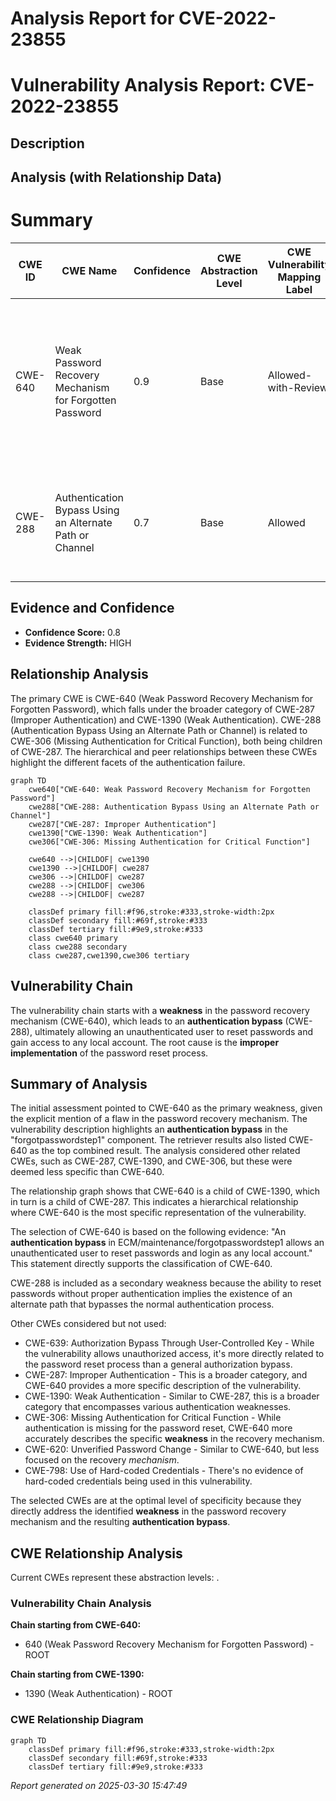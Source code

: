 # Analysis Report for CVE-2022-23855

# Vulnerability Analysis Report: CVE-2022-23855

## Description



## Analysis (with Relationship Data)

# Summary
| CWE ID | CWE Name | Confidence | CWE Abstraction Level | CWE Vulnerability Mapping Label | CWE-Vulnerability Mapping Notes |
|---|---|---|---|---|---|
| CWE-640 | Weak Password Recovery Mechanism for Forgotten Password | 0.9 | Base | Allowed-with-Review | Primary CWE. The vulnerability description explicitly states an **authentication bypass** in the "forgotpasswordstep1" component, allowing an unauthenticated user to reset passwords, indicating a flaw in the password recovery mechanism. |
| CWE-288 | Authentication Bypass Using an Alternate Path or Channel | 0.7 | Base | Allowed | Secondary CWE. The vulnerability allows an unauthenticated user to reset passwords, indicating the existence of an alternate path that bypasses the usual authentication process. |

## Evidence and Confidence

*   **Confidence Score:** 0.8
*   **Evidence Strength:** HIGH

## Relationship Analysis
The primary CWE is CWE-640 (Weak Password Recovery Mechanism for Forgotten Password), which falls under the broader category of CWE-287 (Improper Authentication) and CWE-1390 (Weak Authentication). CWE-288 (Authentication Bypass Using an Alternate Path or Channel) is related to CWE-306 (Missing Authentication for Critical Function), both being children of CWE-287. The hierarchical and peer relationships between these CWEs highlight the different facets of the authentication failure.

```mermaid
graph TD
    cwe640["CWE-640: Weak Password Recovery Mechanism for Forgotten Password"]
    cwe288["CWE-288: Authentication Bypass Using an Alternate Path or Channel"]
    cwe287["CWE-287: Improper Authentication"]
    cwe1390["CWE-1390: Weak Authentication"]
    cwe306["CWE-306: Missing Authentication for Critical Function"]

    cwe640 -->|CHILDOF| cwe1390
    cwe1390 -->|CHILDOF| cwe287
    cwe306 -->|CHILDOF| cwe287
    cwe288 -->|CHILDOF| cwe306
    cwe288 -->|CHILDOF| cwe287
    
    classDef primary fill:#f96,stroke:#333,stroke-width:2px
    classDef secondary fill:#69f,stroke:#333
    classDef tertiary fill:#9e9,stroke:#333
    class cwe640 primary
    class cwe288 secondary
    class cwe287,cwe1390,cwe306 tertiary
```

## Vulnerability Chain
The vulnerability chain starts with a **weakness** in the password recovery mechanism (CWE-640), which leads to an **authentication bypass** (CWE-288), ultimately allowing an unauthenticated user to reset passwords and gain access to any local account. The root cause is the **improper implementation** of the password reset process.

## Summary of Analysis
The initial assessment pointed to CWE-640 as the primary weakness, given the explicit mention of a flaw in the password recovery mechanism. The vulnerability description highlights an **authentication bypass** in the "forgotpasswordstep1" component. The retriever results also listed CWE-640 as the top combined result. The analysis considered other related CWEs, such as CWE-287, CWE-1390, and CWE-306, but these were deemed less specific than CWE-640.

The relationship graph shows that CWE-640 is a child of CWE-1390, which in turn is a child of CWE-287. This indicates a hierarchical relationship where CWE-640 is the most specific representation of the vulnerability.

The selection of CWE-640 is based on the following evidence: "An **authentication bypass** in ECM/maintenance/forgotpasswordstep1 allows an unauthenticated user to reset passwords and login as any local account." This statement directly supports the classification of CWE-640.

CWE-288 is included as a secondary weakness because the ability to reset passwords without proper authentication implies the existence of an alternate path that bypasses the normal authentication process.

Other CWEs considered but not used:

*   CWE-639: Authorization Bypass Through User-Controlled Key - While the vulnerability allows unauthorized access, it's more directly related to the password reset process than a general authorization bypass.
*   CWE-287: Improper Authentication - This is a broader category, and CWE-640 provides a more specific description of the vulnerability.
*   CWE-1390: Weak Authentication - Similar to CWE-287, this is a broader category that encompasses various authentication weaknesses.
*   CWE-306: Missing Authentication for Critical Function - While authentication is missing for the password reset, CWE-640 more accurately describes the specific **weakness** in the recovery mechanism.
*   CWE-620: Unverified Password Change - Similar to CWE-640, but less focused on the recovery *mechanism*.
*   CWE-798: Use of Hard-coded Credentials - There's no evidence of hard-coded credentials being used in this vulnerability.

The selected CWEs are at the optimal level of specificity because they directly address the identified **weakness** in the password recovery mechanism and the resulting **authentication bypass**.


## CWE Relationship Analysis

Current CWEs represent these abstraction levels: .


### Vulnerability Chain Analysis

**Chain starting from CWE-640:**
- 640 (Weak Password Recovery Mechanism for Forgotten Password) - ROOT


**Chain starting from CWE-1390:**
- 1390 (Weak Authentication) - ROOT



### CWE Relationship Diagram

```mermaid
graph TD
    classDef primary fill:#f96,stroke:#333,stroke-width:2px
    classDef secondary fill:#69f,stroke:#333
    classDef tertiary fill:#9e9,stroke:#333
```



*Report generated on 2025-03-30 15:47:49*

